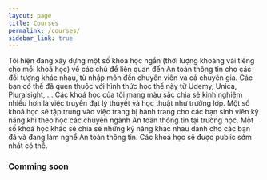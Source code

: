 ```yaml
---
layout: page
title: Courses
permalink: /courses/
sidebar_link: true
---
```


Tôi hiện đang xây dựng một số khoá học ngắn (thời lượng khoảng vài tiếng cho mỗi khoá học) về các chủ đề liên quan đến An toàn thông tin cho các đối tượng khác nhau, từ nhập môn đến chuyên viên và cả chuyên gia. Các bạn có thể đã quen thuộc với hình thức học thế này từ Udemy, Unica, Pluralsight, ... Các khoá học của tôi mang màu sắc chia sẻ kinh nghiệm nhiều hơn là việc truyền đạt lý thuyết và học thuật như trường lớp. Một số khoá học sẽ tập trung vào việc trang bị hành trang cho các bạn sinh viên kỹ năng khi theo học các chuyên ngành An toàn thông tin tại trường học. Một số khoá học khác sẽ chia sẻ những kỹ năng khác nhau dành cho các bạn đã và đang làm nghề An toàn thông tin. Các khoá học sẽ được public sớm nhất có thể.

### Comming soon
